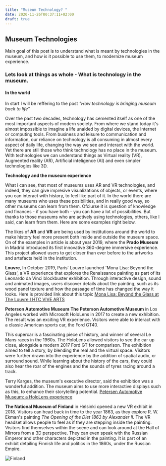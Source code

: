 ```yaml
---
title: "Museum Technology? "
date: 2020-11-26T00:37:11+02:00
draft: true
---
```


## Museum Technologies

Main goal of this post is to understand what is meant by technologies in the museum, and how is it
possible to use them, to modernize museum experience. 

### Lets look at things as whole - What is technology in the museum.

#### In the world

In start I will be reffering to the post *"How technology is bringing museum back to life"*

Over the past two decades, technology has cemented itself as one of the most important 
aspects of modern society. From where we stand today it's almost impossible to imagine a life 
unaided by digital devices, the Internet or computing tools. From business and leisure to 
communication and information, our reliance on technology is all consuming in 
almost every aspect of daily life, changing the way we see and interact with the world. 
Yet there are still those who think technology has no place in the museum. With technologies we
can understand things as Virtual reality (VR), Augmented reality (AR), Artificial inteligence (AI)
and even simpler technologies like 3D.

**Technology and the museum experience**

What i can see, that most of museums uses AR and VR technologies, and indeed, they can give impresive visualizations of objects, or events, where you
can interact with history, to feel like part of it. In the world there are many museums who uses these posibilities, and in really good way, so other museums
can learn from them. Ofciurse it is question of knowledge and finances - if you have both - you can have a lot of possibilities. But thanks to those museums
who are actively using technologies, others, like I said, can learn from them. Here are some examples right below.

The likes of **AR** and **VR** are being used by institutions around the world to
make history feel more present both inside and outside the museum space.
On of the examples in article is about year 2019,  where the **Prado Museum** in Madrid introduced its first innovative 360-degree 
immersive experience. This project allowed users to get closer than ever before to the 
artworks and artefacts held in the institution.

**Louvre**, In October 2019, Paris' Louvre launched 'Mona Lisa: Beyond the Glass', a VR experience that explores the Renaissance painting
as part of its Leonardo da Vinci blockbuster exhibition. Through interactive design, sound and animated images, users discover details about the painting,
such as its wood panel texture and how the passage of time has changed the way it looks. Here is provided link about this topic [Mona Lisa: Beyond the Glass at The Louvre I HTC VIVE ARTS](https://www.youtube.com/watch?v=Au_UpzhzHwk&ab_channel=HTCVIVE)

**Peterson Automotive Museum**
**The Peterson Automotive Museum** in Los Angeles worked with Microsoft HoloLens in 2017 to create a new exhibition. 
The result was an exciting VR experience. Visitors were able to interact with a classic American sports car, the Ford GT40.

This supercar is a fascinating piece of history, and winner of several Le Mans races in the 1960s. The HoloLens allowed visitors to see 
the car up close, alongside a modern 2017 Ford GT for comparison. The exhibition aimed to tell a story, 
by blending the real and the virtual space. Visitors were further drawn into the experience by the addition of spatial audio, or surround 
sound. While learning about the history of the cars, they could also hear the roar of the engines and the sounds of tyres racing around a track.

Terry Karges, the museum's executive director, said the exhibition was a wonderful addition. The museum aims to use more interactive displays such as this, to enhance their storytelling potential.
[Petersen Automotive Museum: a HoloLens experience](https://www.youtube.com/watch?v=DdM786eiIa8&ab_channel=Microsoft)

**The National Museum of Finland** in Helsinki opened a new VR exhibit in 2018. Visitors can head back in time to the year 1863, as they explore R. W. Ekman's painting *The Opening of the Diet 1863 by Alexander II.*
The VR headset allows people to feel as if they are stepping inside the painting. Visitors find themselves within the scene and can look around at the Hall of Mirrors from a 3D perspective. They can even speak with the Russian Emperor and other characters depicted in the painting. It is part of an exhibit detailing Finnish life and politics in the 1860s, under the Russian Empire.

![Finland](/Finland.jpg)